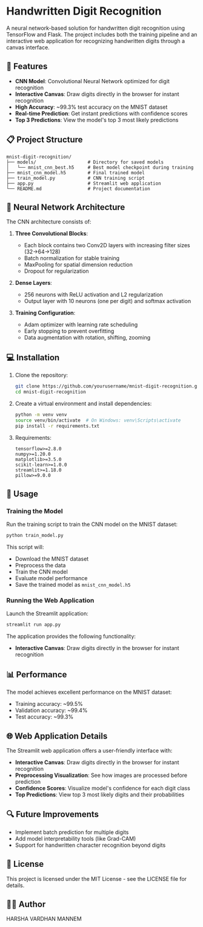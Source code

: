# Handwritten Digit Recognition

A neural network-based solution for handwritten digit recognition using TensorFlow and Flask. The project includes both the training pipeline and an interactive web application for recognizing handwritten digits through a canvas interface.

## 🌟 Features

- **CNN Model**: Convolutional Neural Network optimized for digit recognition
- **Interactive Canvas**: Draw digits directly in the browser for instant recognition
- **High Accuracy**: ~99.3% test accuracy on the MNIST dataset
- **Real-time Prediction**: Get instant predictions with confidence scores
- **Top 3 Predictions**: View the model's top 3 most likely predictions

## 📋 Project Structure

```
mnist-digit-recognition/
├── models/                   # Directory for saved models
│   └── mnist_cnn_best.h5     # Best model checkpoint during training
├── mnist_cnn_model.h5        # Final trained model
├── train_model.py            # CNN training script
├── app.py                    # Streamlit web application
└── README.md                 # Project documentation
```

## 🧠 Neural Network Architecture

The CNN architecture consists of:

1. **Three Convolutional Blocks**:
   - Each block contains two Conv2D layers with increasing filter sizes (32→64→128)
   - Batch normalization for stable training
   - MaxPooling for spatial dimension reduction
   - Dropout for regularization

2. **Dense Layers**:
   - 256 neurons with ReLU activation and L2 regularization
   - Output layer with 10 neurons (one per digit) and softmax activation
   
3. **Training Configuration**:
   - Adam optimizer with learning rate scheduling
   - Early stopping to prevent overfitting
   - Data augmentation with rotation, shifting, zooming

## 💻 Installation

1. Clone the repository:
   ```bash
   git clone https://github.com/yourusername/mnist-digit-recognition.git
   cd mnist-digit-recognition
   ```

2. Create a virtual environment and install dependencies:
   ```bash
   python -m venv venv
   source venv/bin/activate  # On Windows: venv\Scripts\activate
   pip install -r requirements.txt
   ```

3. Requirements:
   ```
   tensorflow>=2.8.0
   numpy>=1.20.0
   matplotlib>=3.5.0
   scikit-learn>=1.0.0
   streamlit>=1.18.0
   pillow>=9.0.0
   ```

## 🚀 Usage

### Training the Model

Run the training script to train the CNN model on the MNIST dataset:

```bash
python train_model.py
```

This script will:
- Download the MNIST dataset
- Preprocess the data
- Train the CNN model
- Evaluate model performance
- Save the trained model as `mnist_cnn_model.h5`

### Running the Web Application

Launch the Streamlit application:

```bash
streamlit run app.py
```

The application provides the following functionality:
- **Interactive Canvas**: Draw digits directly in the browser for instant recognition

## 📊 Performance

The model achieves excellent performance on the MNIST dataset:
- Training accuracy: ~99.5%
- Validation accuracy: ~99.4%
- Test accuracy: ~99.3%

## 🌐 Web Application Details

The Streamlit web application offers a user-friendly interface with:

- **Interactive Canvas**: Draw digits directly in the browser for instant recognition
- **Preprocessing Visualization**: See how images are processed before prediction
- **Confidence Scores**: Visualize model's confidence for each digit class
- **Top Predictions**: View top 3 most likely digits and their probabilities

## 🔍 Future Improvements

- Implement batch prediction for multiple digits
- Add model interpretability tools (like Grad-CAM)
- Support for handwritten character recognition beyond digits

## 📄 License

This project is licensed under the MIT License - see the LICENSE file for details.

## 👨‍💻 Author

HARSHA VARDHAN MANNEM
